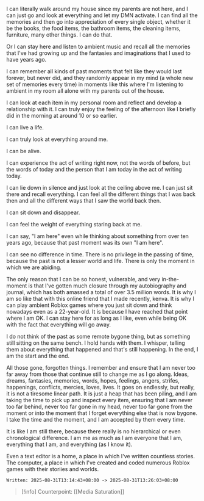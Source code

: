 I can literally walk around my house since my parents are not here, and I can just go and look at everything and let my DMN activate. I can find all the memories and then go into appreciation of every single object, whether it be the books, the food items, the bathroom items, the cleaning items, furniture, many other things. I can do that.

Or I can stay here and listen to ambient music and recall all the memories that I've had growing up and the fantasies and imaginations that I used to have years ago.

I can remember all kinds of past moments that felt like they would last forever, but never did, and they randomly appear in my mind (a whole new set of memories every time) in moments like this where I'm listening to ambient in my room all alone with my parents out of the house.

I can look at each item in my personal room and reflect and develop a relationship with it. I can truly enjoy the feeling of the afternoon like I briefly did in the morning at around 10 or so earlier.

I can live a life.

I can truly look at everything around me.

I can be alive.

I can experience the act of writing right now, not the words of before, but the words of today and the person that I am today in the act of writing today.

I can lie down in silence and just look at the ceiling above me. I can just sit there and recall everything. I can feel all the different things that I was back then and all the different ways that I saw the world back then.

I can sit down and disappear.

I can feel the weight of everything staring back at me.

I can say, "I am here" even while thinking about something from over ten years ago, because that past moment was its own "I am here".

I can see no difference in time. There is no privilege in the passing of time, because the past is not a lesser world and life. There is only the moment in which we are abiding.

The only reason that I can be so honest, vulnerable, and very in-the-moment is that I've gotten much closure through my autobiography and journal, which has both amassed a total of over 3.5 million words. It is why I am so like that with this online friend that I made recently, kenva. It is why I can play ambient Roblox games where you just sit down and think nowadays even as a 22-year-old. It is because I have reached that point where I am OK. I can stay here for as long as I like, even while being OK with the fact that everything will go away.

I do not think of the past as some remote bygone thing, but as something still sitting on the same bench. I hold hands with them. I whisper, telling them about everything that happened and that's still happening. In the end, I am the start and the end.

All those gone, forgotten things. I remember and ensure that I am never too far away from those that continue still to change me as I go along. Ideas, dreams, fantasies, memories, words, hopes, feelings, angers, strifes, happenings, conflicts, mercies, loves, lives. It goes on endlessly, but really, it is not a tiresome linear path. It is just a heap that has been piling, and I am taking the time to pick up and inspect every item, ensuring that I am never too far behind, never too far gone in my head, never too far gone from the moment or into the moment that I forget everything else that is now bygone. I take the time and the moment, and I am accepted by them every time.

It is like I am still there, because there really is no hierarchical or even chronological difference. I am me as much as I am everyone that I am, everything that I am, and everything (as I know it).

Even a text editor is a home, a place in which I've written countless stories. The computer, a place in which I've created and coded numerous Roblox games with their storiies and worlds.

`Written: 2025-08-31T13:14:43+08:00 -> 2025-08-31T13:26:03+08:00`

> [!info] Counterpoint: [[Media Saturation]]